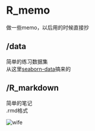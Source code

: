 # R_memo
做一些memo，以后用的时候直接抄

## /data
简单的练习数据集  
从这里[seaborn-data](https://github.com/mwaskom/seaborn-data)搞来的  

## /R_markdown
简单的笔记  
.rmd格式


![wife](https://cdn2.ettoday.net/images/6676/e6676531.jpg)
